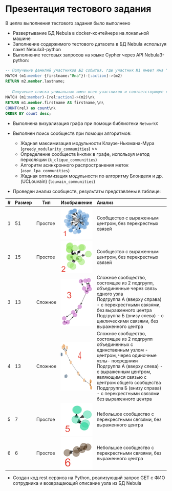 # Презентация тестового задания

В целях выполнения тестового задания было выполнено 
 
 - Развертывание БД Nebula в docker-контейнере на локальной машине
 - Заполнение содержимого тестового датасета в БД Nebula используя пакет Nebula3-python
 - Выполнение тестовых запросов на языке Cypher через API Nebula3-python:
 
```SQL
-- Получение фамилий участников №2 события, где участник №1 имеет имя "Яна"
MATCH (m1:member {firstname:"Яна"})-[:action]->(m2) 
RETURN m2.member.lastname;

-- Получение списка уникальных имен всех участников и соответствующее суммарное количество всех связей для этих имен
MATCH (m1:member)-[rel:action]->(m2)\n\
RETURN m1.member.firstname AS firstname,\n\
COUNT(rel) as count\n\
ORDER BY count desc; 
```

 - Выполнена визуализация графа при помощи библиотеки `NetworkX`
 - Выполнен поиск сообществ при помощи алгоритмов:
   - Жадная максимизация модульности Клаузе-Ньюмана-Мура (`greedy_modularity_communities`) >>   
   - Определение сообществ  k-клик в графе, используя метод перколяции (`k_clique_communities`)
   - Алгоритм асинхронного распространения меток (`asyn_lpa_communities`)
   - Жадная оптимизация модульности по алгоритму Блонделя и др. (UCLouvain) (`louvain_communities`)
   
  - Проведен анализ сообществ, результаты представлены в таблице:
  
  | # | Размер | Тип     | Изображение                                                                                                                                             | Анализ                                                                                                                                                                                                                                                                                                        |
|---|--------|---------|---------------------------------------------------------------------------------------------------------------------------------------------------------|:----------------------------------------------------------------------------------------------------------------------------------------------------------------------------------------------------------------------------------------------------------------------|
| 1 | 51     | Простое | <img src = "https://raw.githubusercontent.com/oxytwtr/Simple_graph_analysis/main/img/1.png" width = "100" height = "100" alt = "пример" align = "center" /> | Сообщество с выраженным центром, без перекрестных связей                                                                                                                                                                                                                                                      |
| 2 | 15     | Простое | <img src = "https://raw.githubusercontent.com/oxytwtr/Simple_graph_analysis/main/img/2.png" width = "100" height = "100" alt = "пример" align = "center" /> | Сообщество с выраженным центром, без перекрестных связей                                                                                                                                                                                                                                                      |
| 3 | 13     | Сложное | <img src = "https://raw.githubusercontent.com/oxytwtr/Simple_graph_analysis/main/img/3.png" width = "100" height = "150" alt = "пример" align = "center" /> | Сложное сообщество, состоящее из 2 подгрупп, объединенные через связь одного узла<br>Подгруппа А (вверху справа) - с перекрестными связями, без выраженного центра<br>Подгруппа Б (внизу слева) - с циклическими связями, без выраженного центра                                                              |
| 4 | 13     | Сложное | <img src = "https://raw.githubusercontent.com/oxytwtr/Simple_graph_analysis/main/img/4.png" width = "100" height = "150" alt = "пример" align = "center" /> | Сложное сообщество, состоящее из 2 подгрупп объединенных с единственным узлом - центром, через одиночные узлы- посредники<br>Подгруппа А (вверху слева) - с выраженным центром, являющимся связью с центром общего сообщества<br>Поддгруппа Б (внизу справа) - с перекрестными связями без выраженного центра |
| 5 | 7      | Простое | <img src = "https://raw.githubusercontent.com/oxytwtr/Simple_graph_analysis/main/img/5.png" width = "100" height = "100" alt = "пример" align = "center" /> | Небольшое сообщество с перекрестными связями, без выраженного центра                                                                                                                                                                                                                                          |
| 6 | 6      | Простое | <img src = "https://raw.githubusercontent.com/oxytwtr/Simple_graph_analysis/main/img/6.png" width = "100" height = "100" alt = "пример" align = "center" /> | Небольшое сообщество с перекрестными связями, без выраженного центра                                                                                                                                                                                                                                          |

- Создан код rest сервиса на Python, реализующий запрос GET c ФИО сотрудника и возвращающий описание узла из БД Nebula